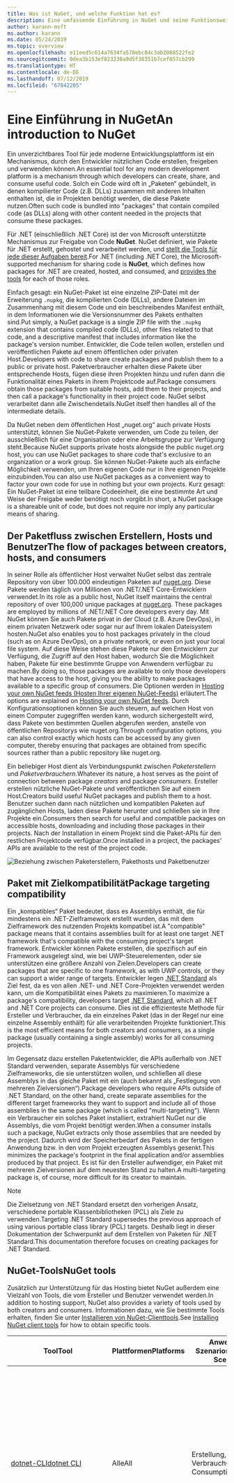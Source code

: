 ```yaml
---
title: Was ist NuGet, und welche Funktion hat es?
description: Eine umfassende Einführung in NuGet und seine Funktionsweise
author: karann-msft
ms.author: karann
ms.date: 05/24/2019
ms.topic: overview
ms.openlocfilehash: e11eed5c614a7634fa578ebc84c3ab2068522fe2
ms.sourcegitcommit: 0dea3b153ef823230a9d5f38351b7cef057cb299
ms.translationtype: HT
ms.contentlocale: de-DE
ms.lasthandoff: 07/12/2019
ms.locfileid: "67842205"
---
```

# <a name="an-introduction-to-nuget"></a><span data-ttu-id="02618-103">Eine Einführung in NuGet</span><span class="sxs-lookup"><span data-stu-id="02618-103">An introduction to NuGet</span></span>

<span data-ttu-id="02618-104">Ein unverzichtbares Tool für jede moderne Entwicklungsplattform ist ein Mechanismus, durch den Entwickler nützlichen Code erstellen, freigeben und verwenden können.</span><span class="sxs-lookup"><span data-stu-id="02618-104">An essential tool for any modern development platform is a mechanism through which developers can create, share, and consume useful code.</span></span> <span data-ttu-id="02618-105">Solch ein Code wird oft in „Paketen“ gebündelt, in denen kompilierter Code (z.B. DLLs) zusammen mit anderen Inhalten enthalten ist, die in Projekten benötigt werden, die diese Pakete nutzen.</span><span class="sxs-lookup"><span data-stu-id="02618-105">Often such code is bundled into "packages" that contain compiled code (as DLLs) along with other content needed in the projects that consume these packages.</span></span>

<span data-ttu-id="02618-106">Für .NET (einschließlich .NET Core) ist der von Microsoft unterstützte Mechanismus zur Freigabe von Code **NuGet**. NuGet definiert, wie Pakete für .NET erstellt, gehostet und verarbeitet werden, und [stellt die Tools für jede dieser Aufgaben bereit](install-nuget-client-tools.md).</span><span class="sxs-lookup"><span data-stu-id="02618-106">For .NET (including .NET Core), the Microsoft-supported mechanism for sharing code is **NuGet**, which defines how packages for .NET are created, hosted, and consumed, and [provides the tools](install-nuget-client-tools.md) for each of those roles.</span></span>

<span data-ttu-id="02618-107">Einfach gesagt: ein NuGet-Paket ist eine einzelne ZIP-Datei mit der Erweiterung `.nupkg`, die kompilierten Code (DLLs), andere Dateien im Zusammenhang mit diesem Code und ein beschreibendes Manifest enthält, in dem Informationen wie die Versionsnummer des Pakets enthalten sind.</span><span class="sxs-lookup"><span data-stu-id="02618-107">Put simply, a NuGet package is a single ZIP file with the `.nupkg` extension that contains compiled code (DLLs), other files related to that code, and a descriptive manifest that includes information like the package's version number.</span></span> <span data-ttu-id="02618-108">Entwickler, die Code teilen wollen, erstellen und veröffentlichen Pakete auf einem öffentlichen oder privaten Host.</span><span class="sxs-lookup"><span data-stu-id="02618-108">Developers with code to share create packages and publish them to a public or private host.</span></span> <span data-ttu-id="02618-109">Paketverbraucher erhalten diese Pakete über entsprechende Hosts, fügen diese ihren Projekten hinzu und rufen dann die Funktionalität eines Pakets in ihrem Projektcode auf.</span><span class="sxs-lookup"><span data-stu-id="02618-109">Package consumers obtain those packages from suitable hosts, add them to their projects, and then call a package's functionality in their project code.</span></span> <span data-ttu-id="02618-110">NuGet selbst verarbeitet dann alle Zwischendetails.</span><span class="sxs-lookup"><span data-stu-id="02618-110">NuGet itself then handles all of the intermediate details.</span></span>

<span data-ttu-id="02618-111">Da NuGet neben dem öffentlichen Host „nuget.org“ auch private Hosts unterstützt, können Sie NuGet-Pakete verwenden, um Code zu teilen, der ausschließlich für eine Organisation oder eine Arbeitsgruppe zur Verfügung steht.</span><span class="sxs-lookup"><span data-stu-id="02618-111">Because NuGet supports private hosts alongside the public nuget.org host, you can use NuGet packages to share code that's exclusive to an organization or a work group.</span></span> <span data-ttu-id="02618-112">Sie können NuGet-Pakete auch als einfache Möglichkeit verwenden, um Ihren eigenen Code nur in Ihre eigenen Projekte einzubinden.</span><span class="sxs-lookup"><span data-stu-id="02618-112">You can also use NuGet packages as a convenient way to factor your own code for use in nothing but your own projects.</span></span> <span data-ttu-id="02618-113">Kurz gesagt: Ein NuGet-Paket ist eine teilbare Codeeinheit, die eine bestimmte Art und Weise der Freigabe weder benötigt noch vorgibt.</span><span class="sxs-lookup"><span data-stu-id="02618-113">In short, a NuGet package is a shareable unit of code, but does not require nor imply any particular means of sharing.</span></span>

## <a name="the-flow-of-packages-between-creators-hosts-and-consumers"></a><span data-ttu-id="02618-114">Der Paketfluss zwischen Erstellern, Hosts und Benutzer</span><span class="sxs-lookup"><span data-stu-id="02618-114">The flow of packages between creators, hosts, and consumers</span></span>

<span data-ttu-id="02618-115">In seiner Rolle als öffentlicher Host verwaltet NuGet selbst das zentrale Repository von über 100.000 eindeutigen Paketen auf [nuget.org](https://www.nuget.org). Diese Pakete werden täglich von Millionen von .NET/.NET Core-Entwicklern verwendet.</span><span class="sxs-lookup"><span data-stu-id="02618-115">In its role as a public host, NuGet itself maintains the central repository of over 100,000 unique packages at [nuget.org](https://www.nuget.org). These packages are employed by millions of .NET/.NET Core developers every day.</span></span> <span data-ttu-id="02618-116">Mit NuGet können Sie auch Pakete privat in der Cloud (z.B. Azure DevOps), in einem privaten Netzwerk oder sogar nur auf Ihrem lokalen Dateisystem hosten.</span><span class="sxs-lookup"><span data-stu-id="02618-116">NuGet also enables you to host packages privately in the cloud (such as on Azure DevOps), on a private network, or even on just your local file system.</span></span> <span data-ttu-id="02618-117">Auf diese Weise stehen diese Pakete nur den Entwicklern zur Verfügung, die Zugriff auf den Host haben, wodurch Sie die Möglichkeit haben, Pakete für eine bestimmte Gruppe von Anwendern verfügbar zu machen.</span><span class="sxs-lookup"><span data-stu-id="02618-117">By doing so, those packages are available to only those developers that have access to the host, giving you the ability to make packages available to a specific group of consumers.</span></span> <span data-ttu-id="02618-118">Die Optionen werden in [Hosting your own NuGet feeds (Hosten Ihrer eigenen NuGet-Feeds)](hosting-packages/overview.md) erläutert.</span><span class="sxs-lookup"><span data-stu-id="02618-118">The options are explained on [Hosting your own NuGet feeds](hosting-packages/overview.md).</span></span> <span data-ttu-id="02618-119">Durch Konfigurationsoptionen können Sie auch steuern, auf welchen Host von einem Computer zugegriffen werden kann, wodurch sichergestellt wird, dass Pakete von bestimmten Quellen abgerufen werden, anstelle von öffentlichen Repositorys wie nuget.org.</span><span class="sxs-lookup"><span data-stu-id="02618-119">Through configuration options, you can also control exactly which hosts can be accessed by any given computer, thereby ensuring that packages are obtained from specific sources rather than a public repository like nuget.org.</span></span>

<span data-ttu-id="02618-120">Ein beliebiger Host dient als Verbindungspunkt zwischen *Paketerstellern* und *Paketverbrauchern*.</span><span class="sxs-lookup"><span data-stu-id="02618-120">Whatever its nature, a host serves as the point of connection between package *creators* and package *consumers*.</span></span> <span data-ttu-id="02618-121">Ersteller erstellen nützliche NuGet-Pakete und veröffentlichen Sie auf einem Host.</span><span class="sxs-lookup"><span data-stu-id="02618-121">Creators build useful NuGet packages and publish them to a host.</span></span> <span data-ttu-id="02618-122">Benutzer suchen dann nach nützlichen und kompatiblen Paketen auf zugänglichen Hosts, laden diese Pakete herunter und schließen sie in Ihre Projekte ein.</span><span class="sxs-lookup"><span data-stu-id="02618-122">Consumers then search for useful and compatible packages on accessible hosts, downloading and including those packages in their projects.</span></span> <span data-ttu-id="02618-123">Nach der Installation in einem Projekt sind die Paket-APIs für den restlichen Projektcode verfügbar.</span><span class="sxs-lookup"><span data-stu-id="02618-123">Once installed in a project, the packages' APIs are available to the rest of the project code.</span></span>

![Beziehung zwischen Paketerstellern, Pakethosts und Paketbenutzer](media/nuget-roles.png)

## <a name="package-targeting-compatibility"></a><span data-ttu-id="02618-125">Paket mit Zielkompatibilität</span><span class="sxs-lookup"><span data-stu-id="02618-125">Package targeting compatibility</span></span>

<span data-ttu-id="02618-126">Ein „kompatibles“ Paket bedeutet, dass es Assemblys enthält, die für mindestens ein .NET-Zielframework erstellt wurden, das mit dem Zielframework des nutzenden Projekts kompatibel ist.</span><span class="sxs-lookup"><span data-stu-id="02618-126">A "compatible" package means that it contains assemblies built for at least one target .NET framework that's compatible with the consuming project's target framework.</span></span> <span data-ttu-id="02618-127">Entwickler können Pakete erstellen, die spezifisch auf ein Framework ausgelegt sind, wie bei UWP-Steuerelementen, oder sie unterstützen eine größere Anzahl von Zielen.</span><span class="sxs-lookup"><span data-stu-id="02618-127">Developers can create packages that are specific to one framework, as with UWP controls, or they can support a wider range of targets.</span></span> <span data-ttu-id="02618-128">Entwickler legen [.NET Standard](/dotnet/standard/net-standard) als Ziel fest, da es von allen .NET- und .NET Core-Projekten verwendet werden kann, um die Kompatibilität eines Pakets zu maximieren.</span><span class="sxs-lookup"><span data-stu-id="02618-128">To maximize a package's compatibility, developers target [.NET Standard](/dotnet/standard/net-standard), which all .NET and .NET Core projects can consume.</span></span> <span data-ttu-id="02618-129">Dies ist die effizienteste Methode für Ersteller und Verbraucher, da ein einzelnes Paket (das in der Regel nur eine einzelne Assembly enthält) für alle verarbeitenden Projekte funktioniert.</span><span class="sxs-lookup"><span data-stu-id="02618-129">This is the most efficient means for both creators and consumers, as a single package (usually containing a single assembly) works for all consuming projects.</span></span>

<span data-ttu-id="02618-130">Im Gegensatz dazu erstellen Paketentwickler, die APIs außerhalb von .NET Standard verwenden, separate Assemblys für verschiedene Zielframeworks, die sie unterstützen wollen, und schließen all diese Assemblys in das gleiche Paket mit ein (auch bekannt als „Festlegung von mehreren Zielversionen“).</span><span class="sxs-lookup"><span data-stu-id="02618-130">Package developers who require APIs outside of .NET Standard, on the other hand, create separate assemblies for the different target frameworks they want to support and include all of those assemblies in the same package (which is called "multi-targeting").</span></span> <span data-ttu-id="02618-131">Wenn ein Verbraucher ein solches Paket installiert, extrahiert NuGet nur die Assemblys, die vom Projekt benötigt werden.</span><span class="sxs-lookup"><span data-stu-id="02618-131">When a consumer installs such a package, NuGet extracts only those assemblies that are needed by the project.</span></span> <span data-ttu-id="02618-132">Dadurch wird der Speicherbedarf des Pakets in der fertigen Anwendung bzw. in den vom Projekt erzeugten Assemblys gesenkt.</span><span class="sxs-lookup"><span data-stu-id="02618-132">This minimizes the package's footprint in the final application and/or assemblies produced by that project.</span></span> <span data-ttu-id="02618-133">Es ist für den Ersteller aufwendiger, ein Paket mit mehreren Zielversionen auf dem neuesten Stand zu halten.</span><span class="sxs-lookup"><span data-stu-id="02618-133">A multi-targeting package is, of course, more difficult for its creator to maintain.</span></span>

> [!Note]
> <span data-ttu-id="02618-134">Die Zielsetzung von .NET Standard ersetzt den vorherigen Ansatz, verschiedene portable Klassenbibliotheken (PCL) als Ziele zu verwenden.</span><span class="sxs-lookup"><span data-stu-id="02618-134">Targeting .NET Standard supersedes the previous approach of using various portable class library (PCL) targets.</span></span> <span data-ttu-id="02618-135">Deshalb liegt in dieser Dokumentation der Schwerpunkt auf dem Erstellen von Paketen für .NET Standard.</span><span class="sxs-lookup"><span data-stu-id="02618-135">This documentation therefore focuses on creating packages for .NET Standard.</span></span>

## <a name="nuget-tools"></a><span data-ttu-id="02618-136">NuGet-Tools</span><span class="sxs-lookup"><span data-stu-id="02618-136">NuGet tools</span></span>

<span data-ttu-id="02618-137">Zusätzlich zur Unterstützung für das Hosting bietet NuGet außerdem eine Vielzahl von Tools, die vom Ersteller und Benutzer verwendet werden.</span><span class="sxs-lookup"><span data-stu-id="02618-137">In addition to hosting support, NuGet also provides a variety of tools used by both creators and consumers.</span></span> <span data-ttu-id="02618-138">Informationen dazu, wie Sie bestimmte Tools erhalten, finden Sie unter [Installieren von NuGet-Clienttools](install-nuget-client-tools.md).</span><span class="sxs-lookup"><span data-stu-id="02618-138">See [Installing NuGet client tools](install-nuget-client-tools.md) for how to obtain specific tools.</span></span>

| <span data-ttu-id="02618-139">Tool</span><span class="sxs-lookup"><span data-stu-id="02618-139">Tool</span></span> | <span data-ttu-id="02618-140">Plattformen</span><span class="sxs-lookup"><span data-stu-id="02618-140">Platforms</span></span> | <span data-ttu-id="02618-141">Anwendbare Szenarios</span><span class="sxs-lookup"><span data-stu-id="02618-141">Applicable Scenarios</span></span> | <span data-ttu-id="02618-142">BESCHREIBUNG</span><span class="sxs-lookup"><span data-stu-id="02618-142">Description</span></span> |
| --- | --- | --- | --- |
| [<span data-ttu-id="02618-143">dotnet-CLI</span><span class="sxs-lookup"><span data-stu-id="02618-143">dotnet CLI</span></span>](consume-packages/install-use-packages-dotnet-cli.md) | <span data-ttu-id="02618-144">Alle</span><span class="sxs-lookup"><span data-stu-id="02618-144">All</span></span> | <span data-ttu-id="02618-145">Erstellung, Verbrauch</span><span class="sxs-lookup"><span data-stu-id="02618-145">Creation, Consumption</span></span> | <span data-ttu-id="02618-146">CLI-Tool für .NET Core- und .NET Standard-Bibliotheken und für [Projekte im SDK-Format](resources/check-project-format.md) für .NET Framework.</span><span class="sxs-lookup"><span data-stu-id="02618-146">CLI tool for .NET Core and .NET Standard libraries, and for [SDK-style projects](resources/check-project-format.md) projects that target .NET Framework.</span></span> <span data-ttu-id="02618-147">Stellt bestimmte NuGet-CLI-Funktionen direkt in der .NET Core-Toolkette bereit.</span><span class="sxs-lookup"><span data-stu-id="02618-147">Provides certain NuGet CLI capabilities directly within the .NET Core tool chain.</span></span> <span data-ttu-id="02618-148">Ähnlich wie NuGet-CLI interagiert die dotnet-CLI nicht mit Visual Studio-Projekten.</span><span class="sxs-lookup"><span data-stu-id="02618-148">As with the NuGet CLI, the dotnet CLI does not interact with Visual Studio projects.</span></span> |
| [<span data-ttu-id="02618-149">nuget.exe-CLI</span><span class="sxs-lookup"><span data-stu-id="02618-149">nuget.exe CLI</span></span>](consume-packages/install-use-packages-nuget-cli.md) | <span data-ttu-id="02618-150">Alle</span><span class="sxs-lookup"><span data-stu-id="02618-150">All</span></span> | <span data-ttu-id="02618-151">Erstellung, Verbrauch</span><span class="sxs-lookup"><span data-stu-id="02618-151">Creation, Consumption</span></span> | <span data-ttu-id="02618-152">CLI-Tool für .NET Framework-Bibliotheken und [Projekte im Nicht-SDK-Format](resources/check-project-format.md), die auf .NET Standard-Bibliotheken abzielen.</span><span class="sxs-lookup"><span data-stu-id="02618-152">CLI tool for .NET Framework libraries and [non-SDK-style projects](resources/check-project-format.md) that target .NET Standard libraries.</span></span> <span data-ttu-id="02618-153">Bietet alle NuGet-Funktionen, mit einigen Befehlen, die speziell für Paketersteller bestimmt sind, anderen Befehlen, die nur für Benutzer, und wieder anderen, die für beide bestimmt sind.</span><span class="sxs-lookup"><span data-stu-id="02618-153">Provides all NuGet capabilities, with some commands applying specifically to package creators, some applying only to consumers, and others applying to both.</span></span> <span data-ttu-id="02618-154">Beispielsweise verwenden Paketersteller den Befehl `nuget pack` zum Erstellen eines Pakets aus verschiedenen Assemblys und zugehörigen Dateien, Paketverbraucher verwenden `nuget install`, um Pakete in einen Projektordner einzubinden, und alle verwenden `nuget config`, um NuGet-Konfigurationsvariablen festzulegen.</span><span class="sxs-lookup"><span data-stu-id="02618-154">For example, package creators use the `nuget pack` command to create a package from various assemblies and related files, package consumers use `nuget install` to include packages in a project folder, and everyone uses `nuget config` to set NuGet configuration variables.</span></span> <span data-ttu-id="02618-155">Als ein plattformunabhängiges Tool interagiert die NuGet-CLI nicht mit Visual Studio-Projekten.</span><span class="sxs-lookup"><span data-stu-id="02618-155">As a platform-agnostic tool, the NuGet CLI does not interact with Visual Studio projects.</span></span> |
| [<span data-ttu-id="02618-156">Paket-Manager-Konsole</span><span class="sxs-lookup"><span data-stu-id="02618-156">Package Manager Console</span></span>](tools/package-manager-console.md) | <span data-ttu-id="02618-157">Visual Studio unter Windows</span><span class="sxs-lookup"><span data-stu-id="02618-157">Visual Studio on Windows</span></span> | <span data-ttu-id="02618-158">Verbrauch</span><span class="sxs-lookup"><span data-stu-id="02618-158">Consumption</span></span> | <span data-ttu-id="02618-159">Stellt [PowerShell-Befehle](tools/Powershell-Reference.md) zum Installieren und Verwalten von Paketen in Visual Studio-Projekten bereit.</span><span class="sxs-lookup"><span data-stu-id="02618-159">Provides [PowerShell commands](tools/Powershell-Reference.md) for installing and managing packages in Visual Studio projects.</span></span> |
| [<span data-ttu-id="02618-160">Benutzeroberfläche des Paket-Managers</span><span class="sxs-lookup"><span data-stu-id="02618-160">Package Manager UI</span></span>](tools/package-manager-ui.md) | <span data-ttu-id="02618-161">Visual Studio unter Windows</span><span class="sxs-lookup"><span data-stu-id="02618-161">Visual Studio on Windows</span></span> | <span data-ttu-id="02618-162">Verbrauch</span><span class="sxs-lookup"><span data-stu-id="02618-162">Consumption</span></span> | <span data-ttu-id="02618-163">Stellt eine einfache zu bedienende Benutzeroberfläche zum Installieren und Verwalten von Paketen in Visual Studio-Projekten bereit.</span><span class="sxs-lookup"><span data-stu-id="02618-163">Provides an easy-to-use UI for installing and managing packages in Visual Studio projects.</span></span> |
| [<span data-ttu-id="02618-164">Manage NuGet UI (Verwalten der NuGet-Benutzeroberfläche)</span><span class="sxs-lookup"><span data-stu-id="02618-164">Manage NuGet UI</span></span>](/visualstudio/mac/nuget-walkthrough) | <span data-ttu-id="02618-165">Visual Studio für Mac</span><span class="sxs-lookup"><span data-stu-id="02618-165">Visual Studio for Mac</span></span> | <span data-ttu-id="02618-166">Verbrauch</span><span class="sxs-lookup"><span data-stu-id="02618-166">Consumption</span></span> | <span data-ttu-id="02618-167">Stellt eine einfache zu bedienende Benutzeroberfläche zum Installieren und Verwalten von Paketen in Projekten von Visual Studio für Mac bereit.</span><span class="sxs-lookup"><span data-stu-id="02618-167">Provide an easy-to-use UI for installing and managing packages in Visual Studio for Mac projects.</span></span> |
| [<span data-ttu-id="02618-168">MSBuild</span><span class="sxs-lookup"><span data-stu-id="02618-168">MSBuild</span></span>](reference/msbuild-targets.md) | <span data-ttu-id="02618-169">Windows</span><span class="sxs-lookup"><span data-stu-id="02618-169">Windows</span></span> | <span data-ttu-id="02618-170">Erstellung, Verbrauch</span><span class="sxs-lookup"><span data-stu-id="02618-170">Creation, Consumption</span></span> | <span data-ttu-id="02618-171">Bietet die Möglichkeit zum Erstellen und Wiederherstellen von Paketen, die in einem Projekt direkt über die MSBuild-Toolkette verwendet werden.</span><span class="sxs-lookup"><span data-stu-id="02618-171">Provides the ability to create packages and restore packages used in a project directly through the MSBuild tool chain.</span></span> |

<span data-ttu-id="02618-172">Wie Sie sehen können, sind die NuGet-Tools, mit denen Sie arbeiten, stark davon abhängig, ob Sie Pakete erstellen, verwenden oder veröffentlichen und mit welcher Plattform Sie arbeiten.</span><span class="sxs-lookup"><span data-stu-id="02618-172">As you can see, the NuGet tools you work with depend greatly on whether you're creating, consuming, or publishing packages, and the platform on which you're working.</span></span> <span data-ttu-id="02618-173">Paketersteller sind in der Regel auch Benutzer, da sie auf Funktionalität aufbauen, die in anderen NuGet-Paketen vorhanden ist.</span><span class="sxs-lookup"><span data-stu-id="02618-173">Package creators are typically also consumers, as they build on top of functionality that exists in other NuGet packages.</span></span> <span data-ttu-id="02618-174">Und diese Pakete können natürlich wiederum von anderen abhängen.</span><span class="sxs-lookup"><span data-stu-id="02618-174">And those packages, of course, may in turn depend on still others.</span></span>

<span data-ttu-id="02618-175">Weitere Informationen finden Sie unter den Artikeln [Workflow für die Paketerstellung](create-packages/Overview-and-Workflow.md) und [Workflow für die Nutzung von Paketen](consume-packages/Overview-and-Workflow.md).</span><span class="sxs-lookup"><span data-stu-id="02618-175">For more information, start with the [Package creation workflow](create-packages/Overview-and-Workflow.md) and [Package consumption workflow](consume-packages/Overview-and-Workflow.md) articles.</span></span>

## <a name="managing-dependencies"></a><span data-ttu-id="02618-176">Verwalten von Abhängigkeiten</span><span class="sxs-lookup"><span data-stu-id="02618-176">Managing dependencies</span></span>

<span data-ttu-id="02618-177">Die Fähigkeit, einfach auf der Arbeit anderer aufbauen zu können, ist eines der stärksten Features eines Paketverwaltungssystems.</span><span class="sxs-lookup"><span data-stu-id="02618-177">The ability to easily build on the work of others is one of most powerful features of a package management system.</span></span> <span data-ttu-id="02618-178">Dementsprechend ist eine der wichtigsten Aufgaben von NuGet das Verwalten der Abhängigkeitsstruktur bzw. des „Diagramms“ für ein Projekt.</span><span class="sxs-lookup"><span data-stu-id="02618-178">Accordingly, much of what NuGet does is managing that dependency tree or "graph" on behalf of a project.</span></span> <span data-ttu-id="02618-179">Einfach ausgedrückt müssen Sie sich nur mit jenen Paketen selbst befassen, die Sie direkt in einem Projekt verwenden.</span><span class="sxs-lookup"><span data-stu-id="02618-179">Simply said, you need only concern yourself with those packages that you're directly using in a project.</span></span> <span data-ttu-id="02618-180">Wenn irgendeines dieser Pakete selbst andere Pakete verwendet (die wiederum weitere Pakete verwenden können), übernimmt NuGet alle der früheren Abhängigkeiten.</span><span class="sxs-lookup"><span data-stu-id="02618-180">If any of those packages themselves consume other packages (which can, in turn, consume still others), NuGet takes care of all those down-level dependencies.</span></span>

<span data-ttu-id="02618-181">Die folgende Abbildung zeigt ein Projekt, das von fünf Paketen abhängig ist, die wiederum von einer Reihe anderer abhängen.</span><span class="sxs-lookup"><span data-stu-id="02618-181">The following image shows a project that depends on five packages, which in turn depend on a number of others.</span></span>

![Ein Beispiel für ein NuGet-Abhängigkeitsdiagramm für ein .NET-Projekt](media/dependency-graph.png)

<span data-ttu-id="02618-183">Beachten Sie, dass einige Pakete mehrmals im Abhängigkeitsdiagramm angezeigt werden.</span><span class="sxs-lookup"><span data-stu-id="02618-183">Notice that some packages appear multiple times in the dependency graph.</span></span> <span data-ttu-id="02618-184">Beispielsweise gibt es drei verschiedene Benutzer des Pakets B, und jeder Benutzer könnte auch eine andere Version für das Paket (nicht gezeigt) angeben.</span><span class="sxs-lookup"><span data-stu-id="02618-184">For example, there are three different consumers of package B, and each consumer might also specify a different version for that package (not shown).</span></span> <span data-ttu-id="02618-185">Dieser Fall tritt häufig auf, insbesondere bei häufig verwendeten Paketen.</span><span class="sxs-lookup"><span data-stu-id="02618-185">This is a common occurrence, especially for widely-used packages.</span></span> <span data-ttu-id="02618-186">NuGet übernimmt alle schwierigen Aufgaben, um genau zu bestimmen, welche Version des Pakets B alle Benutzer zufriedenstellt.</span><span class="sxs-lookup"><span data-stu-id="02618-186">NuGet fortunately does all the hard work to determine exactly which version of package B satisfies all consumers.</span></span> <span data-ttu-id="02618-187">NuGet führt dies dann für alle anderen Pakete durch, unabhängig davon, wie ausführlich das Abhängigkeitsdiagramm wird.</span><span class="sxs-lookup"><span data-stu-id="02618-187">NuGet then does the same for all other packages, no matter how deep the dependency graph.</span></span>

<span data-ttu-id="02618-188">Weitere Details wie NuGet diesen Dienst ausführt finden Sie unter [Dependency resolution (Abhängigkeitsauflösung)](consume-packages/dependency-resolution.md).</span><span class="sxs-lookup"><span data-stu-id="02618-188">For more details on how NuGet performs this service, see [Dependency resolution](consume-packages/dependency-resolution.md).</span></span>

## <a name="tracking-references-and-restoring-packages"></a><span data-ttu-id="02618-189">Nachverfolgungsverweise und Wiederherstellen von Paketen</span><span class="sxs-lookup"><span data-stu-id="02618-189">Tracking references and restoring packages</span></span>

<span data-ttu-id="02618-190">Da Projekte zwischen Entwicklercomputern, Repositorys für die Quellcodeverwaltung, Buildservern usw. problemlos verschoben werden können, ist es höchst unpraktisch, dass binäre Assemblys von NuGet-Paketen direkt an ein Projekt gebunden bleiben.</span><span class="sxs-lookup"><span data-stu-id="02618-190">Because projects can easily move between developer computers, source control repositories, build servers, and so forth, it's highly impractical to keep the binary assemblies of NuGet packages directly bound to a project.</span></span> <span data-ttu-id="02618-191">Wäre das der Fall, wäre jede Kopie des Projekts unnötigerweise vergrößert (und deshalb eine Verschwendung von Speicherplatz in Repositorys zur Quellcodeverwaltung).</span><span class="sxs-lookup"><span data-stu-id="02618-191">Doing so would make each copy of the project unnecessarily bloated (and thereby waste space in source control repositories).</span></span> <span data-ttu-id="02618-192">Es wäre auch schwer, Binärdateien von Paketen auf neuere Versionen zu aktualisieren, da Updates auf alle Kopien des Projekts angewendet werden müssten.</span><span class="sxs-lookup"><span data-stu-id="02618-192">It would also make it very difficult to update package binaries to newer versions as updates would have to be applied across all copies of the project.</span></span>

<span data-ttu-id="02618-193">Stattdessen verwaltet NuGet eine einfach Verweisliste der Pakete von denen ein Projekt abhängig ist, einschließlich der Abhängigkeiten der obersten und untersten Ebenen.</span><span class="sxs-lookup"><span data-stu-id="02618-193">NuGet instead maintains a simple reference list of the packages upon which a project depends, including both top-level and down-level dependencies.</span></span> <span data-ttu-id="02618-194">D.h. wenn Sie ein Paket in ein Projekt von einem Host aus installieren, zeichnet NuGet die Paket-ID und Versionsnummer in der Verweisliste auf.</span><span class="sxs-lookup"><span data-stu-id="02618-194">That is, whenever you install a package from some host into a project, NuGet records the package identifier and version number in the reference list.</span></span> <span data-ttu-id="02618-195">(Wenn ein Paket deinstalliert wird, wird dieses natürlich aus der Liste entfernt.) NuGet bietet dann eine Möglichkeit, auf Anfrage alle Pakete, auf die verwiesen wird, wiederherzustellen, wie im Artikel [Wiederherstellen von Paketen](consume-packages/package-restore.md) beschrieben wird.</span><span class="sxs-lookup"><span data-stu-id="02618-195">(Uninstalling a package, of course, removes it from the list.) NuGet then provides a means to restore all referenced packages upon request, as described on [Package restore](consume-packages/package-restore.md).</span></span>

![Eine NuGet-Verweisliste wird bei Paketinstallation erstellt und kann zum Wiederherstellen von Paketen an einem anderen Ort verwendet werden.](media/nuget-restore.png)

<span data-ttu-id="02618-197">Mit der Verweisliste kann NuGet anschließend alle Pakete zu einem späteren Zeitpunkt neu installieren &mdash; also *wiederherstellen* &mdash; die von öffentlichen und bzw. oder privaten Hosts stammen.</span><span class="sxs-lookup"><span data-stu-id="02618-197">With only the reference list, NuGet can then reinstall&mdash;that is, *restore*&mdash;all of those packages from public and/or private hosts at any later time.</span></span> <span data-ttu-id="02618-198">Wenn Sie ein Projekt auf die Quellcodeverwaltung committen oder auf andere Weise freigeben, muss nur die Verweisliste enthalten sein. Es müssen keine Paketbinärdateien eingeschlossen werden (Näheres finden Sie unter [Pakete und Quellcodeverwaltung](consume-packages/packages-and-source-control.md)).</span><span class="sxs-lookup"><span data-stu-id="02618-198">When committing a project to source control, or sharing it in some other way, you include only the reference list and exclude any package binaries (see [Packages and source control](consume-packages/packages-and-source-control.md).)</span></span>

<span data-ttu-id="02618-199">Der Computer, der ein Projekt, z.B. einen Buildserver, erhält, der eine Kopie des Projekts als Teil eines automatisierten Bereitstellungssystems empfängt, fordert NuGet einfach auf, Abhängigkeiten wiederherzustellen, wenn sie benötigt werden.</span><span class="sxs-lookup"><span data-stu-id="02618-199">The computer that receives a project, such as a build server obtaining a copy of the project as part of an automated deployment system, simply asks NuGet to restore dependencies whenever they're needed.</span></span> <span data-ttu-id="02618-200">Buildsysteme, wie Azure DevOps, stellen „NuGet restore“-Schritte für exakt diesen Zweck bereit.</span><span class="sxs-lookup"><span data-stu-id="02618-200">Build systems like Azure DevOps provide "NuGet restore" steps for this exact purpose.</span></span> <span data-ttu-id="02618-201">Auf ähnliche Weise können Entwickler einen Befehl wie `nuget restore` (NuGet-CLI), `dotnet restore` (dotnet-CLI) oder `Install-Package` (Paket-Manager-Konsole) aufrufen, wenn sie eine Kopie eines Projekts erhalten (z.B. beim Kopieren eines Repositorys), um alle benötigten Pakete zu erhalten.</span><span class="sxs-lookup"><span data-stu-id="02618-201">Similarly, when developers obtain a copy of a project (as when cloning a repository), they can invoke command like `nuget restore` (NuGet CLI), `dotnet restore` (dotnet CLI), or `Install-Package` (Package Manager Console) to obtain all the necessary packages.</span></span> <span data-ttu-id="02618-202">Visual Studio seinerseits stellt Pakete beim Erstellen eines Projekts automatisch wieder her (vorausgesetzt, die automatische Wiederherstellung ist aktiviert, wie unter [Paketwiederherstellung](consume-packages/package-restore.md) beschrieben).</span><span class="sxs-lookup"><span data-stu-id="02618-202">Visual Studio, for its part, automatically restores packages when building a project (provided that automatic restore is enabled, as described on [Package restore](consume-packages/package-restore.md)).</span></span>

<span data-ttu-id="02618-203">Die primäre Rolle von NuGet bei Entwicklern liegt dann klar im Verwalten der Verweisliste für Ihr Projekt und im Bereitstellen der Möglichkeiten, um diese referenzierten Pakete effizient wiederherzustellen (und zu aktualisieren).</span><span class="sxs-lookup"><span data-stu-id="02618-203">Clearly, then, NuGet's primary role where developers are concerned is maintaining that reference list on behalf of your project and providing the means to efficiently restore (and update) those referenced packages.</span></span> <span data-ttu-id="02618-204">Die Liste wird in einem von zwei *Paketverwaltungsformaten* verwaltet:</span><span class="sxs-lookup"><span data-stu-id="02618-204">This list is maintained in one of two *package management formats*, as they're called:</span></span>

- <span data-ttu-id="02618-205">[PackageReference](consume-packages/package-references-in-project-files.md) (bzw. „Packen von Verweisen in Projektdateien“) | *(NuGet 4.0 und höher)* verwaltet eine Liste der Abhängigkeiten der obersten Ebene eines Projekts direkt in der Projektdatei, damit keine separate Datei benötigt wird.</span><span class="sxs-lookup"><span data-stu-id="02618-205">[PackageReference](consume-packages/package-references-in-project-files.md) (or "package references in project files") | *(NuGet 4.0+)* Maintains a list of a project's top-level dependencies directly within the project file, so no separate file is needed.</span></span> <span data-ttu-id="02618-206">Eine zugehörige Datei, `obj/project.assets.json`, wird dynamisch generiert, um das gesamte Abhängigkeitsdiagramm der von einem Projekt verwendeten Pakete zusammen mit allen untergeordneten Abhängigkeiten zu verwalten.</span><span class="sxs-lookup"><span data-stu-id="02618-206">An associated file, `obj/project.assets.json`, is dynamically generated to manage the overall dependency graph of the packages that a project uses along with all down-level dependencies.</span></span> <span data-ttu-id="02618-207">PackageReference wird immer von .NET Core-Projekten verwendet.</span><span class="sxs-lookup"><span data-stu-id="02618-207">PackageReference is always used by .NET Core projects.</span></span>

- <span data-ttu-id="02618-208">[`packages.config`](reference/packages-config.md): *(NuGet 1.0 und höher)* Eine XML-Datei, die eine flache Liste aller Abhängigkeiten im Projekt, einschließlich der Abhängigkeiten von anderen installierten Paketen, verwaltet.</span><span class="sxs-lookup"><span data-stu-id="02618-208">[`packages.config`](reference/packages-config.md): *(NuGet 1.0+)* An XML file that maintains a flat list of all dependencies in the project, including the dependencies of other installed packages.</span></span> <span data-ttu-id="02618-209">Installierte oder wiederhergestellte Pakete werden in einem `packages`-Ordner gespeichert.</span><span class="sxs-lookup"><span data-stu-id="02618-209">Installed or restored packages are stored in a `packages` folder.</span></span>

<span data-ttu-id="02618-210">Welches Paketverwaltungsformat in einen Projekt verwendet wird, hängt vom Projekttyp und der verfügbaren Version von NuGet (und bzw. oder Visual Studio) ab.</span><span class="sxs-lookup"><span data-stu-id="02618-210">Which package management format is employed in any given project depends on the project type, and the available version of NuGet (and/or Visual Studio).</span></span> <span data-ttu-id="02618-211">Suchen Sie nach `packages.config` im Projektstamm, nachdem Sie das erste Paket installiert haben, um zu überprüfen, welches Format verwendet wird.</span><span class="sxs-lookup"><span data-stu-id="02618-211">To check what format is being used, simply look for `packages.config` in the project root after installing your first package.</span></span> <span data-ttu-id="02618-212">Wenn die Datei nicht angezeigt wird, suchen Sie direkt in der Projektdatei nach einem \<PackageReference\>-Element.</span><span class="sxs-lookup"><span data-stu-id="02618-212">If you don't have that file, look in the project file directly for a \<PackageReference\> element.</span></span>

<span data-ttu-id="02618-213">Wenn Sie die Wahl haben, wird die Verwendung von PackageReference empfohlen.</span><span class="sxs-lookup"><span data-stu-id="02618-213">When you have a choice, we recommend using PackageReference.</span></span> <span data-ttu-id="02618-214">`packages.config` wird zu Legacyzwecken beibehalten und befindet sich nicht mehr in der aktiven Entwicklung.</span><span class="sxs-lookup"><span data-stu-id="02618-214">`packages.config` is maintained for legacy purposes and is no longer under active development.</span></span>

> [!Tip]
> <span data-ttu-id="02618-215">Verschiedene `nuget.exe`-CLI-Befehle, wie `nuget install`, fügen das Paket nicht automatisch zur Verweisliste hinzu.</span><span class="sxs-lookup"><span data-stu-id="02618-215">Various `nuget.exe` CLI commands, like `nuget install`, do not automatically add the package to the reference list.</span></span> <span data-ttu-id="02618-216">Die Liste wird bei der Installation eines Pakets mit dem Visual Studio-Paket-Manager (Benutzeroberfläche oder Konsole) und mit der `dotnet.exe`-CLI aktualisiert.</span><span class="sxs-lookup"><span data-stu-id="02618-216">The list is updated when installing a package with the Visual Studio Package Manager (UI or Console), and with `dotnet.exe` CLI.</span></span>

## <a name="what-else-does-nuget-do"></a><span data-ttu-id="02618-217">Was macht NuGet außerdem?</span><span class="sxs-lookup"><span data-stu-id="02618-217">What else does NuGet do?</span></span>

<span data-ttu-id="02618-218">Bisher haben Sie folgende Eigenschaften von NuGet kennengelernt:</span><span class="sxs-lookup"><span data-stu-id="02618-218">So far you've learned the following characteristics of NuGet:</span></span>

- <span data-ttu-id="02618-219">NuGet stellt das zentrale nuget.org-Repository mit Unterstützung von privatem Hosting bereit.</span><span class="sxs-lookup"><span data-stu-id="02618-219">NuGet provides the central nuget.org repository with support for private hosting.</span></span>
- <span data-ttu-id="02618-220">NuGet stellt die Tools zur Verfügung, die Entwickler benötigen, um Pakete zu erstellen, zu veröffentlichen und zu nutzen.</span><span class="sxs-lookup"><span data-stu-id="02618-220">NuGet provides the tools developers need for creating, publishing, and consuming packages.</span></span>
- <span data-ttu-id="02618-221">Besonders wichtig ist: NuGet verwaltet eine Verweisliste der Pakete, die in einem Projekt verwendet werden und verfügt über die Möglichkeit zum Wiederherstellen und Aktualisieren dieser Pakete aus dieser Liste.</span><span class="sxs-lookup"><span data-stu-id="02618-221">Most importantly, NuGet maintains a reference list of packages used in a project and the ability to restore and update those packages from that list.</span></span>

<span data-ttu-id="02618-222">Damit diese Prozesse effizient arbeiten, führt NuGet einige Optimierungen im Hintergrund durch.</span><span class="sxs-lookup"><span data-stu-id="02618-222">To make these processes work efficiently, NuGet does some behind-the-scenes optimizations.</span></span> <span data-ttu-id="02618-223">Insbesondere verwaltet NuGet einen Paketcache und einen globalen Paketordner, um die Installation und Neuinstallation zu beschleunigen.</span><span class="sxs-lookup"><span data-stu-id="02618-223">Most notably, NuGet manages a package cache and a global packages folder to shortcut installation and reinstallation.</span></span> <span data-ttu-id="02618-224">Der Cache verhindert das Herunterladen eines Pakets, das bereits auf dem Rechner installiert ist.</span><span class="sxs-lookup"><span data-stu-id="02618-224">The cache avoids downloading a package that's already been installed on the machine.</span></span> <span data-ttu-id="02618-225">Der globale Paketordner ermöglicht es mehreren Projekten, das gleiche installierte Paket gemeinsam zu nutzen, wodurch insgesamt der Speicherbedarf von NuGet auf dem Computer verringert wird.</span><span class="sxs-lookup"><span data-stu-id="02618-225">The global packages folder allows multiple projects to share the same installed package, thereby reducing NuGet's overall footprint on the computer.</span></span> <span data-ttu-id="02618-226">Der Cache und der globale Paketordner sind sehr hilfreich, wenn Sie häufig eine größere Anzahl von Paketen wiederherstellen, wie z.B. auf einem Buildserver.</span><span class="sxs-lookup"><span data-stu-id="02618-226">The cache and global packages folder are also very helpful when you're frequently restoring a larger number of packages, as on a build server.</span></span> <span data-ttu-id="02618-227">Weitere Informationen zu diesen Mechanismen finden Sie unter [Verwalten der globalen Paketordner und Cacheordner](consume-packages/managing-the-global-packages-and-cache-folders.md).</span><span class="sxs-lookup"><span data-stu-id="02618-227">For more details on these mechanisms, see [Managing the global packages and cache folders](consume-packages/managing-the-global-packages-and-cache-folders.md).</span></span>

<span data-ttu-id="02618-228">Innerhalb eines individuellen Projekts verwaltet NuGet den gesamten Abhängigkeitsdiagramm, was die Auflösung mehrerer Verweise auf verschiedene Versionen des selben Pakets enthält.</span><span class="sxs-lookup"><span data-stu-id="02618-228">Within an individual project, NuGet manages the overall dependency graph, which again includes resolving multiple references to different versions of the same package.</span></span> <span data-ttu-id="02618-229">Es ist üblich, dass ein Projekt eine Abhängigkeit von ein oder mehreren Paketen annimmt, die über die gleichen Abhängigkeiten verfügen.</span><span class="sxs-lookup"><span data-stu-id="02618-229">It's quite common that a project takes a dependency on one or more packages that themselves have the same dependencies.</span></span> <span data-ttu-id="02618-230">Einige der nützlichsten Hilfsprogrammpakete auf nuget.org werden von vielen anderen Paketen verwendet.</span><span class="sxs-lookup"><span data-stu-id="02618-230">Some of the most useful utility packages on nuget.org are employed by many other packages.</span></span> <span data-ttu-id="02618-231">Im gesamten Abhängigkeitsdiagramm, können dann sehr leicht zehn unterschiedliche Verweise auf verschiedene Versionen desselben Pakets vorkommen.</span><span class="sxs-lookup"><span data-stu-id="02618-231">In the entire dependency graph, then, you could easily have ten different references to different versions of the same package.</span></span> <span data-ttu-id="02618-232">NuGet sortiert aus, welche Version von allen Verbrauchern verwendet werden kann, um zu verhindern, dass mehrere Versionen eines Pakets in die Anwendung selbst platziert werden.</span><span class="sxs-lookup"><span data-stu-id="02618-232">To avoid bringing multiple versions of that package into the application itself, NuGet sorts out which single version can be used by all consumers.</span></span> <span data-ttu-id="02618-233">(Weitere Informationen finden Sie unter [Auflösung von Abhängigkeiten](consume-packages/dependency-resolution.md).)</span><span class="sxs-lookup"><span data-stu-id="02618-233">(For more information, see [Dependency Resolution](consume-packages/dependency-resolution.md).)</span></span>

<span data-ttu-id="02618-234">Darüber hinaus behält NuGet alle Spezifikationen im Zusammenhang mit der Struktur von Paketen (einschließlich [Lokalisierung](create-packages/creating-localized-packages.md) und [Debugsymbole](create-packages/symbol-packages.md)) und wie auf sie verwiesen wird (einschließlich [Versionsbereiche](reference/package-versioning.md#version-ranges-and-wildcards) und [Vorabversionen](create-packages/prerelease-packages.md).) NuGet stellt auch verschiedene APIs für die programmgesteuerte Arbeit mit seinen Diensten bereit und unterstützt Entwickler, die Visual Studio-Erweiterungen und Projektvorlagen.</span><span class="sxs-lookup"><span data-stu-id="02618-234">Beyond that, NuGet maintains all the specifications related to how packages are structured (including [localization](create-packages/creating-localized-packages.md) and [debug symbols](create-packages/symbol-packages.md)) and how they are referenced (including [version ranges](reference/package-versioning.md#version-ranges-and-wildcards) and [pre-release versions](create-packages/prerelease-packages.md).) NuGet also provides various APIs to work with its services programmatically, and provides support for developers who write Visual Studio extensions and project templates.</span></span>

<span data-ttu-id="02618-235">Im Inhaltsverzeichnis dieser Dokumentation finden Sie alle hier dargestellten Funktionen und Versionshinweise, die bis zu den Anfängen von NuGet zurückgehen.</span><span class="sxs-lookup"><span data-stu-id="02618-235">Take a moment to browse the table of contents for this documentation, and you see all of these capabilities represented there, along with release notes dating back to NuGet's beginnings.</span></span>

## <a name="comments-contributions-and-issues"></a><span data-ttu-id="02618-236">Kommentare, Beiträge und Probleme</span><span class="sxs-lookup"><span data-stu-id="02618-236">Comments, contributions, and issues</span></span>

<span data-ttu-id="02618-237">Abschließend, freuen wir uns auf Kommentare und Beiträge zu dieser Dokumentation &mdash; klicken Sie einfach auf die Befehle **Feedback** und **Bearbeiten** auf einer beliebigen Seite, oder besuchen Sie das [docs-repository](https://github.com/NuGet/docs.microsoft.com-nuget/) oder die [docs issue list (docs-Problemliste)](https://github.com/NuGet/docs.microsoft.com-nuget/issues) auf GitHub.</span><span class="sxs-lookup"><span data-stu-id="02618-237">Finally, we very much welcome comments and contributions to this documentation&mdash;just select the **Feedback** and **Edit** commands on the top of any page, or visit the [docs repository](https://github.com/NuGet/docs.microsoft.com-nuget/) and [docs issue list](https://github.com/NuGet/docs.microsoft.com-nuget/issues) on GitHub.</span></span>

<span data-ttu-id="02618-238">Wir freuen uns auch über Beiträge zu NuGet selbst über seine [verschiedenen GitHub-Repositorys](https://github.com/NuGet/Home). NuGet-Probleme finden Sie auf [https://github.com/NuGet/home/issues](https://github.com/NuGet/home/issues).</span><span class="sxs-lookup"><span data-stu-id="02618-238">We also welcome contributions to NuGet itself through its [various GitHub repositories](https://github.com/NuGet/Home); NuGet issues can be found on [https://github.com/NuGet/home/issues](https://github.com/NuGet/home/issues).</span></span>

<span data-ttu-id="02618-239">Viel Vergnügen mit NuGet!</span><span class="sxs-lookup"><span data-stu-id="02618-239">Enjoy your NuGet experience!</span></span>

